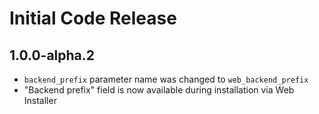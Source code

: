 Initial Code Release
====================

1.0.0-alpha.2
-------------

- `backend_prefix` parameter name was changed to `web_backend_prefix`
- "Backend prefix" field is now available during installation via Web Installer
